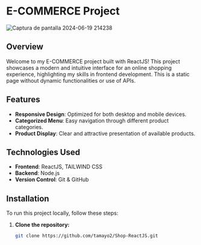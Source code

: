 # E-COMMERCE Project
![Captura de pantalla 2024-06-19 214238](https://github.com/tamayo2/Shop-React.JS/assets/152241026/9b9acba4-392c-4a17-85ba-6cc3b5e38e97)

## Overview

Welcome to my E-COMMERCE project built with ReactJS! This project showcases a modern and intuitive interface for an online shopping experience, highlighting my skills in frontend development. This is a static page without dynamic functionalities or use of APIs.

## Features

- **Responsive Design**: Optimized for both desktop and mobile devices.
- **Categorized Menu**: Easy navigation through different product categories.
- **Product Display**: Clear and attractive presentation of available products.

## Technologies Used

- **Frontend**: ReactJS, TAILWIND CSS
- **Backend**: Node.js
- **Version Control**: Git & GitHub

## Installation

To run this project locally, follow these steps:

1. **Clone the repository:**
   ```bash
   git clone https://github.com/tamayo2/Shop-ReactJS.git
